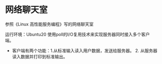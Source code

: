 # 网络聊天室
参照《Linux 高性能服务编程》写的网络聊天室

运行环境：Ubuntu20
使用poll的I/O复用技术来实现服务器同时接入多个客户端。
- 客户端有两个功能：1.从标准输入读入用户数据，发送给服务器。 2. 从服务器读入数据并打印到标准输出。
